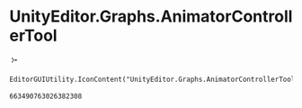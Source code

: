 # UnityEditor.Graphs.AnimatorControllerTool
![](/img/UnityEditor.Graphs.AnimatorControllerTool.png)

``` CSharp
EditorGUIUtility.IconContent("UnityEditor.Graphs.AnimatorControllerTool")
```
```
663490763026382308
```
